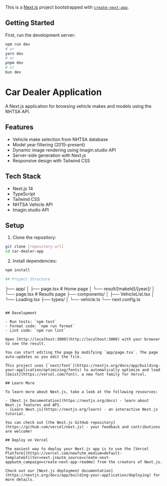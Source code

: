 This is a [Next.js](https://nextjs.org) project bootstrapped with [`create-next-app`](https://nextjs.org/docs/app/api-reference/cli/create-next-app).

## Getting Started

First, run the development server:

```bash
npm run dev
# or
yarn dev
# or
pnpm dev
# or
bun dev
```
# Car Dealer Application

A Next.js application for browsing vehicle makes and models using the NHTSA API.

## Features

- Vehicle make selection from NHTSA database
- Model year filtering (2015-present)
- Dynamic image rendering using Imagin.studio API
- Server-side generation with Next.js
- Responsive design with Tailwind CSS

## Tech Stack

- Next.js 14
- TypeScript
- Tailwind CSS
- NHTSA Vehicle API
- Imagin.studio API

## Setup

1. Clone the repository:
```bash
git clone [repository-url]
cd car-dealer-app
```

2. Install dependencies:
```bash
npm install

## Project Structure

```
├── app/
│   ├── page.tsx            # Home page
│   └── result/[makeId]/[year]/
│       └── page.tsx        # Results page
├── components/
│   ├── VehicleList.tsx
│   └── Loading.tsx
├── types/
│   └── vehicle.ts
└── next.config.ts
```

## Development

- Run tests: `npm test`
- Format code: `npm run format`
- Lint code: `npm run lint`

Open [http://localhost:3000](http://localhost:3000) with your browser to see the result.

You can start editing the page by modifying `app/page.tsx`. The page auto-updates as you edit the file.

This project uses [`next/font`](https://nextjs.org/docs/app/building-your-application/optimizing/fonts) to automatically optimize and load [Geist](https://vercel.com/font), a new font family for Vercel.

## Learn More

To learn more about Next.js, take a look at the following resources:

- [Next.js Documentation](https://nextjs.org/docs) - learn about Next.js features and API.
- [Learn Next.js](https://nextjs.org/learn) - an interactive Next.js tutorial.

You can check out [the Next.js GitHub repository](https://github.com/vercel/next.js) - your feedback and contributions are welcome!

## Deploy on Vercel

The easiest way to deploy your Next.js app is to use the [Vercel Platform](https://vercel.com/new?utm_medium=default-template&filter=next.js&utm_source=create-next-app&utm_campaign=create-next-app-readme) from the creators of Next.js.

Check out our [Next.js deployment documentation](https://nextjs.org/docs/app/building-your-application/deploying) for more details.
